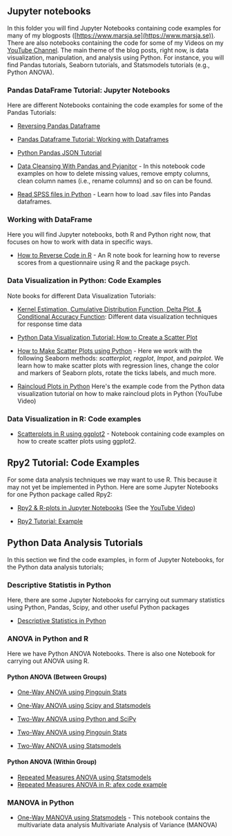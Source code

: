 ## Jupyter notebooks
In this folder you will find Jupyter Notebooks containing code examples for many of my blogposts ([https://www.marsja.se](https://www.marsja.se)). There are also notebooks containing the code for some of my Videos on my [YouTube Channel](https://www.youtube.com/channel/UCFHeY1aOt-Y4FLZeG_IpJCA). The main theme of the blog posts, right now, is data visualization, manipulation, and analysis using Python. For instance, you will find Pandas tutorials, Seaborn tutorials, and Statsmodels tutorials (e.g., Python ANOVA).

### Pandas DataFrame Tutorial: Jupyter Notebooks

Here are different Notebooks containing the code examples for some of the Pandas Tutorials:

- [Reversing Pandas Dataframe](https://github.com/marsja/jupyter/blob/master/reverse_pandas_dataframe.ipynb)

- [Pandas Dataframe Tutorial: Working with Dataframes](https://github.com/marsja/jupyter/blob/master/Pandas_Dataframe_Tutorial_Example_Code.ipynb)

- [Python Pandas JSON Tutorial](https://github.com/marsja/jupyter/blob/master/json_in_python_and_pandas.ipynb)

- [Data Cleansing With Pandas and Pyjanitor](https://github.com/marsja/jupyter/blob/master/pyjanitor_data_cleaning_adding_columns_removing_columns_pandas.ipynb) - In this notebook code examples on how to delete missing values, remove empty columns, clean column names (i.e., rename columns) and so on can be found.

- [Read SPSS files in Python](https://github.com/marsja/jupyter/blob/master/how_to_read_SPSS_sav_files_in_Python.ipynb) - Learn how to load .sav files into Pandas dataframes.

### Working with DataFrame
Here you will find Jupyter notebooks, both R and Python right now, that focuses on how to work with data in specific ways.

- [How to Reverse Code in R](https://github.com/marsja/jupyter/blob/master/R_Notebooks/reverse_coding_in_R.ipynb) - An R note book for learning how to reverse scores from a questionnaire using R and the package psych.

### Data Visualization in Python: Code Examples
Note books for different Data Visualization Tutorials:

- [Kernel Estimation, Cumulative Distribution Function, Delta Plot, & Conditional Accuracy Function](https://github.com/marsja/jupyter/blob/master/kde-cdf-delta-caf-plots.ipynb): Different data visualization techniques for response time data

- [Python Data Visualization Tutorial: How to Create a Scatter Plot](https://github.com/marsja/jupyter/blob/master/Pandas%20Scatter%20Plot%20Tutorial.ipynb)
- [How to Make Scatter Plots using Python](https://github.com/marsja/jupyter/blob/master/Seaborn_Scatterplot_Tutorial_Example_Code.ipynb) - Here we work with the following Seaborn methods: *scatterplot*, *regplot*, *lmpot*, and *pairplot*. We learn how to make scatter plots with regression lines, change the color and markers of Seaborn plots, rotate the ticks labels, and much more.
- [Raincloud Plots in Python](https://github.com/marsja/jupyter/blob/master/Raincloud_Plots_in_Python.ipynb) Here's the example code from the Python data visualization tutorial on how to make raincloud plots in Python (YouTube Video)

### Data Visualization in R: Code examples

- [Scatterplots in R using ggplot2](https://github.com/marsja/jupyter/blob/master/R_Notebooks/scatter_plot_in_R_tutorial.ipynb) - Notebook containing code examples on how to create scatter plots using ggplot2.

## Rpy2 Tutorial: Code Examples
For some data analysis techniques we may want to use R. This because it may not yet be implemented in Python.
Here are some Jupyter Notebooks for one Python package called Rpy2:

- [Rpy2 & R-plots in Jupyter Notebooks](https://github.com/marsja/jupyter/blob/master/Rpy2%20and%20R%20plots%20in%20a%20Jupyter%20Notebook!.ipynb) (See the [YouTube Video](https://www.youtube.com/watch?v=RK-n78ZOXUg))

- [Rpy2 Tutorial: Example](https://github.com/marsja/jupyter/blob/master/rpy2%20tutorial%20example%20code.ipynb)

## Python Data Analysis Tutorials
In this section we find the code examples, in form of Jupyter Notebooks, for the Python data analysis tutorials;

### Descriptive Statistis in Python
Here, there are some Jupyter Notebooks for carrying out summary statistics using
Python, Pandas, Scipy, and other useful Python packages

- [Descriptive Statistics in Python](https://github.com/marsja/jupyter/blob/master/descriptive_statistics_example_code.ipynb)

### ANOVA in Python and R
Here we have Python ANOVA Notebooks. There is also one Notebook for carrying out ANOVA using R.

#### Python ANOVA (Between Groups)

- [One-Way ANOVA using Pingouin Stats](https://github.com/marsja/jupyter/blob/master/Python_ANOVA/pingouin-code-ANOVA-in-Python.ipynb)

- [One-Way ANOVA using Scipy and Statsmodels](https://github.com/marsja/jupyter/blob/master/Python_ANOVA/One_Way_Python_ANOVA.ipynb)

- [Two-Way ANOVA using Python and SciPy](https://github.com/marsja/jupyter/blob/master/Python_ANOVA/Two_Way_ANOVA_in_Python_Tutorial.ipynb)

- [Two-Way ANOVA using Pingouin Stats](https://github.com/marsja/jupyter/blob/master/Python_ANOVA/Two_Way_ANOVA_in_Python_Tutorial.ipynb)

- [Two-Way ANOVA using Statsmodels](https://github.com/marsja/jupyter/blob/master/Python_ANOVA/Python_ANOVA_Factorial_Using_Statsmodels.ipynb)

#### Python ANOVA (Within Group)
- [Repeated Measures ANOVA using Statsmodels](https://github.com/marsja/jupyter/blob/master/Python_ANOVA/Python%20repeated%20measures%20ANOVA.ipynb)
- [Repeated Measures ANOVA in R: afex code example](https://github.com/marsja/jupyter/blob/master/Python_ANOVA/Repeated%20measures%20ANOVA%20using%20R%20and%20afex.ipynb)

### MANOVA in Python
- [One-Way MANOVA using Statsmodels](https://github.com/marsja/jupyter/blob/master/MANOVA_Test_in_Python_Statsmodels_Example.ipynb) - This notebook contains the multivariate data analysis Multivariate Analysis of Variance (MANOVA)
